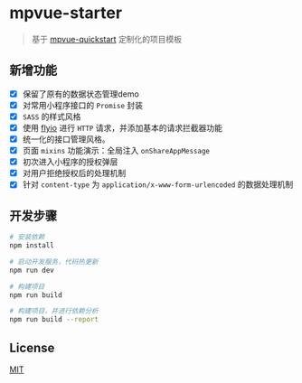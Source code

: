 # mpvue-starter

> 基于 [mpvue-quickstart](https://github.com/mpvue/mpvue-quickstart) 定制化的项目模板

## 新增功能

- [x] 保留了原有的数据状态管理demo
- [x] 对常用小程序接口的 `Promise` 封装
- [x] `SASS` 的样式风格
- [x] 使用 [flyio](https://github.com/wendux/fly) 进行 `HTTP` 请求，并添加基本的请求拦截器功能
- [x] 统一化的接口管理风格。
- [x] 页面 `mixins` 功能演示：全局注入 `onShareAppMessage`
- [x] 初次进入小程序的授权弹层
- [x] 对用户拒绝授权后的处理机制
- [x] 针对 `content-type` 为 `application/x-www-form-urlencoded` 的数据处理机制

## 开发步骤

``` bash
# 安装依赖
npm install

# 启动开发服务，代码热更新
npm run dev

# 构建项目
npm run build

# 构建项目，并进行依赖分析
npm run build --report
```

## License

[MIT](/LICENSE)
